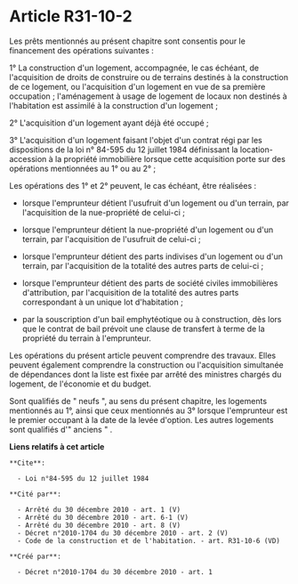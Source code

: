 # Article R31-10-2

Les prêts mentionnés au présent chapitre sont consentis pour le financement des opérations suivantes : 

1° La construction d'un logement, accompagnée, le cas échéant, de l'acquisition de droits de construire ou de terrains
destinés à la construction de ce logement, ou l'acquisition d'un logement en vue de sa première occupation ; l'aménagement à
usage de logement de locaux non destinés à l'habitation est assimilé à la construction d'un logement ; 

2° L'acquisition d'un logement ayant déjà été occupé ; 

3° L'acquisition d'un logement faisant l'objet d'un contrat régi par les dispositions de la loi n° 84-595 du 12 juillet 1984
définissant la location-accession à la propriété immobilière lorsque cette acquisition porte sur des opérations mentionnées
au 1° ou au 2° ; 

Les opérations des 1° et 2° peuvent, le cas échéant, être réalisées : 

- lorsque l'emprunteur détient l'usufruit d'un logement ou d'un terrain, par l'acquisition de la nue-propriété de celui-ci ; 

- lorsque l'emprunteur détient la nue-propriété d'un logement ou d'un terrain, par l'acquisition de l'usufruit de celui-ci ; 

- lorsque l'emprunteur détient des parts indivises d'un logement ou d'un terrain, par l'acquisition de la totalité des autres
parts de celui-ci ; 

- lorsque l'emprunteur détient des parts de société civiles immobilières d'attribution, par l'acquisition de la totalité des
autres parts correspondant à un unique lot d'habitation ; 

- par la souscription d'un bail emphytéotique ou à construction, dès lors que le contrat de bail prévoit une clause de
transfert à terme de la propriété du terrain à l'emprunteur. 

Les opérations du présent article peuvent comprendre des travaux. Elles peuvent également comprendre la construction ou
l'acquisition simultanée de dépendances dont la liste est fixée par arrêté des ministres chargés du logement, de l'économie
et du budget. 

Sont qualifiés de " neufs ", au sens du présent chapitre, les logements mentionnés au 1°, ainsi que ceux mentionnés au 3°
lorsque l'emprunteur est le premier occupant à la date de la levée d'option. Les autres logements sont qualifiés d'" anciens
" .

**Liens relatifs à cet article**

	**Cite**:

	  - Loi n°84-595 du 12 juillet 1984

	**Cité par**:

	  - Arrêté du 30 décembre 2010 - art. 1 (V)
	  - Arrêté du 30 décembre 2010 - art. 6-1 (V)
	  - Arrêté du 30 décembre 2010 - art. 8 (V)
	  - Décret n°2010-1704 du 30 décembre 2010 - art. 2 (V)
	  - Code de la construction et de l'habitation. - art. R31-10-6 (VD)

	**Créé par**:

	  - Décret n°2010-1704 du 30 décembre 2010 - art. 1
